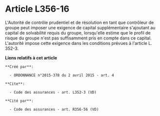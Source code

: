 # Article L356-16

L'Autorité de contrôle prudentiel et de résolution en tant que contrôleur de groupe peut imposer une exigence de capital
supplémentaire s'ajoutant au capital de solvabilité requis du groupe, lorsqu'elle estime que le profil de risque du groupe
n'est pas suffisamment pris en compte dans ce capital. L'autorité impose cette exigence dans les conditions prévues à
l'article L. 352-3.

**Liens relatifs à cet article**

	**Créé par**:

	  - ORDONNANCE n°2015-378 du 2 avril 2015 - art. 4

	**Cite**:

	  - Code des assurances - art. L352-3 (VD)

	**Cité par**:

	  - Code des assurances - art. R356-56 (VD)
